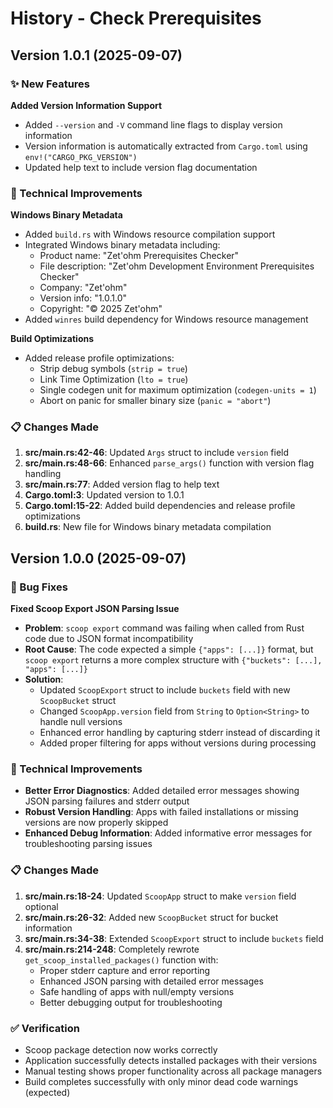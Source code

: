 # History - Check Prerequisites

## Version 1.0.1 (2025-09-07)

### ✨ New Features

**Added Version Information Support**
- Added `--version` and `-V` command line flags to display version information
- Version information is automatically extracted from `Cargo.toml` using `env!("CARGO_PKG_VERSION")`
- Updated help text to include version flag documentation

### 🔧 Technical Improvements

**Windows Binary Metadata**
- Added `build.rs` with Windows resource compilation support
- Integrated Windows binary metadata including:
  - Product name: "Zet'ohm Prerequisites Checker"
  - File description: "Zet'ohm Development Environment Prerequisites Checker"
  - Company: "Zet'ohm"
  - Version info: "1.0.1.0"
  - Copyright: "© 2025 Zet'ohm"
- Added `winres` build dependency for Windows resource management

**Build Optimizations**
- Added release profile optimizations:
  - Strip debug symbols (`strip = true`)
  - Link Time Optimization (`lto = true`)
  - Single codegen unit for maximum optimization (`codegen-units = 1`)
  - Abort on panic for smaller binary size (`panic = "abort"`)

### 📋 Changes Made

1. **src/main.rs:42-46**: Updated `Args` struct to include `version` field
2. **src/main.rs:48-66**: Enhanced `parse_args()` function with version flag handling
3. **src/main.rs:77**: Added version flag to help text
4. **Cargo.toml:3**: Updated version to 1.0.1
5. **Cargo.toml:15-22**: Added build dependencies and release profile optimizations
6. **build.rs**: New file for Windows binary metadata compilation

## Version 1.0.0 (2025-09-07)

### 🐛 Bug Fixes

**Fixed Scoop Export JSON Parsing Issue**
- **Problem**: `scoop export` command was failing when called from Rust code due to JSON format incompatibility
- **Root Cause**: The code expected a simple `{"apps": [...]}` format, but `scoop export` returns a more complex structure with `{"buckets": [...], "apps": [...]}`
- **Solution**: 
  - Updated `ScoopExport` struct to include `buckets` field with new `ScoopBucket` struct
  - Changed `ScoopApp.version` field from `String` to `Option<String>` to handle null versions
  - Enhanced error handling by capturing stderr instead of discarding it
  - Added proper filtering for apps without versions during processing

### 🔧 Technical Improvements

- **Better Error Diagnostics**: Added detailed error messages showing JSON parsing failures and stderr output
- **Robust Version Handling**: Apps with failed installations or missing versions are now properly skipped
- **Enhanced Debug Information**: Added informative error messages for troubleshooting parsing issues

### 📋 Changes Made

1. **src/main.rs:18-24**: Updated `ScoopApp` struct to make `version` field optional
2. **src/main.rs:26-32**: Added new `ScoopBucket` struct for bucket information
3. **src/main.rs:34-38**: Extended `ScoopExport` struct to include `buckets` field
4. **src/main.rs:214-248**: Completely rewrote `get_scoop_installed_packages()` function with:
   - Proper stderr capture and error reporting
   - Enhanced JSON parsing with detailed error messages  
   - Safe handling of apps with null/empty versions
   - Better debugging output for troubleshooting

### ✅ Verification

- Scoop package detection now works correctly
- Application successfully detects installed packages with their versions
- Manual testing shows proper functionality across all package managers
- Build completes successfully with only minor dead code warnings (expected)